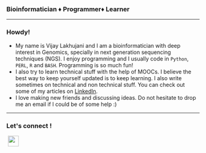 <h3><strong>Bioinformatician &diams; Programmer&diams; Learner</strong></h3>

<hr />
<h3><strong>Howdy!</strong></h3>

<ul>
	<li>My name is Vijay Lakhujani and I am a bioinformatician with deep interest in Genomics, specially in next generation sequencing techniques (NGS). I enjoy programming and I usually code in <code>Python</code>, <code>PERL</code>, <code>R</code> and <code>BASH</code>. Programming is so much fun!<span style="background-color:Yellow"> </span></li>
	<li>I also try to learn technical stuff with the help of MOOCs. I believe the best way to keep yourself updated is to keep learning. I also write sometimes on technical and non technical stuff. You can check out some of my articles on <a href="https://www.linkedin.com/in/lakhujanivijay/detail/recent-activity/posts/">LinkedIn</a>.</li>
	<li>I love making new friends and discussing ideas. Do not hesitate to drop me an email if I could be of some help :)</li>
</ul>

<hr />
<h3><strong>Let&#39;s connect !</strong></h3>

<p><a  /></a><a href="https://in.linkedin.com/in/lakhujanivijay"><img alt="" src="https://github.com/Xcelris-Labs-Ltd/Publication-ready-taxonomic-charts-from-QIIME/blob/master/supplementary_files/LinkedIn.png?raw=true" /></a><a href="http://www.twitter.com/vijay_lakhujani"><img alt="" src="http://i.imgur.com/tXSoThF.png" /></a><a href="http://www.facebook.com/mylifepages"><img alt="" src="http://i.imgur.com/P3YfQoD.png" /></a><a href="https://plus.google.com/+VIJAYLAKHUJANI"><img alt="" src="http://i.imgur.com/yCsTjba.png" /></a> <a href="https://github.com/lakhujanivijay"><img alt="" src="https://assets-cdn.github.com/favicon.ico" style="height:28px; width:28px" /></a>&nbsp;</p>
